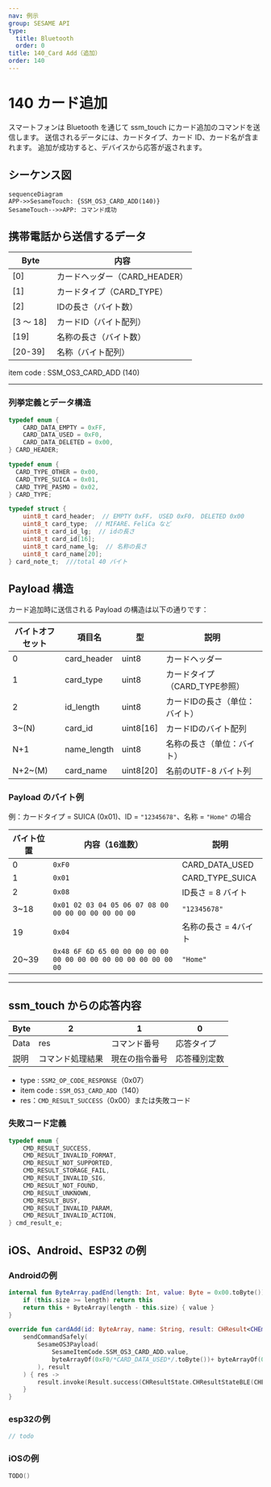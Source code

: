 ```yaml
---
nav: 例示
group: SESAME API
type:
  title: Bluetooth
  order: 0
title: 140_Card Add（追加）
order: 140
---
```


# 140 カード追加

スマートフォンは Bluetooth を通じて ssm_touch にカード追加のコマンドを送信します。
送信されるデータには、カードタイプ、カード ID、カード名が含まれます。
追加が成功すると、デバイスから応答が返されます。




## シーケンス図

```mermaid
sequenceDiagram
APP->>SesameTouch: {SSM_OS3_CARD_ADD(140)}
SesameTouch-->>APP: コマンド成功
```

## 携帯電話から送信するデータ

| Byte  　　| 内容                      |
| --------- | ------------------------- |
| [0]       | カードヘッダー（CARD_HEADER） |
| [1]       | カードタイプ（CARD_TYPE）     |
| [2]       | IDの長さ（バイト数）         |
| [3 ～ 18] | カードID（バイト配列）       |
| [19]      | 名称の長さ（バイト数）        |
| [20-39]   | 名称（バイト配列）          |

item code : SSM_OS3_CARD_ADD (140)

---

### 列挙定義とデータ構造

```c
typedef enum {
    CARD_DATA_EMPTY = 0xFF,
    CARD_DATA_USED = 0xF0,
    CARD_DATA_DELETED = 0x00,
} CARD_HEADER;

typedef enum {
  CARD_TYPE_OTHER = 0x00,
  CARD_TYPE_SUICA = 0x01,
  CARD_TYPE_PASMO = 0x02,
} CARD_TYPE;

typedef struct {
    uint8_t card_header;  // EMPTY 0xFF， USED 0xF0， DELETED 0x00
    uint8_t card_type;  // MIFARE、FeliCa など
    uint8_t card_id_lg;  // idの長さ
    uint8_t card_id[16];
    uint8_t card_name_lg;  // 名称の長さ
    uint8_t card_name[20];
} card_note_t;  ///total 40 バイト
```

## Payload 構造

カード追加時に送信される Payload の構造は以下の通りです：

| バイトオフセット | 項目名        | 型      | 説明                       |
| -------- | ----------- | --------- | --------------------------- |
| 0        | card_header | uint8     | カードヘッダー      |
| 1        | card_type   | uint8     | カードタイプ（CARD_TYPE参照）  |
| 2        | id_length   | uint8     | カードIDの長さ（单位：バイト）  |
| 3~(N)    | card_id     | uint8[16] | カードIDのバイト配列         |
| N+1      | name_length | uint8     | 名称の長さ（单位：バイト）      |
| N+2~(M)  | card_name   | uint8[20] | 名前のUTF-8 バイト列 |

### Payload のバイト例

例：カードタイプ = SUICA (0x01)、ID = `"12345678"`、名称 = `"Home"` の場合

| バイト位置 | 内容（16進数）                                                | 説明          |
| -------- | --------------------------------------------------------------- | ---------------- |
| 0        | `0xF0`                                                          | CARD_DATA_USED   |
| 1        | `0x01`                                                          | CARD_TYPE_SUICA  |
| 2        | `0x08`                                                          | ID長さ = 8 バイト |
| 3~18     | `0x01 02 03 04 05 06 07 08 00 00 00 00 00 00 00 00`             | `"12345678"`     |
| 19       | `0x04`                                                          | 名称の長さ = 4バイト     |
| 20~39    | `0x48 6F 6D 65 00 00 00 00 00 00 00 00 00 00 00 00 00 00 00 00` | `"Home"`         |

---

## ssm_touch からの応答内容

| Byte | 2            | 1            | 0            |
| ---- | ------------ | ------------ | ------------ |
| Data | res          | コマンド番号     | 応答タイプ     |
| 説明 | コマンド処理結果 | 現在の指令番号 | 応答種別定数 |

- type : `SSM2_OP_CODE_RESPONSE`（0x07）
- item code : `SSM_OS3_CARD_ADD`（140）
- res：`CMD_RESULT_SUCCESS`（0x00）または失敗コード

### 失敗コード定義

```C
typedef enum {
    CMD_RESULT_SUCCESS,
    CMD_RESULT_INVALID_FORMAT,
    CMD_RESULT_NOT_SUPPORTED,
    CMD_RESULT_STORAGE_FAIL,
    CMD_RESULT_INVALID_SIG,
    CMD_RESULT_NOT_FOUND,
    CMD_RESULT_UNKNOWN,
    CMD_RESULT_BUSY,
    CMD_RESULT_INVALID_PARAM,
    CMD_RESULT_INVALID_ACTION,
} cmd_result_e;
```

## iOS、Android、ESP32 の例

### Androidの例

```kotlin
internal fun ByteArray.padEnd(length: Int, value: Byte = 0x00.toByte()): ByteArray {
    if (this.size >= length) return this
    return this + ByteArray(length - this.size) { value }
}

override fun cardAdd(id: ByteArray, name: String, result: CHResult<CHEmpty>) {
    sendCommandSafely(
        SesameOS3Payload(
            SesameItemCode.SSM_OS3_CARD_ADD.value,
            byteArrayOf(0xF0/*CARD_DATA_USED*/.toByte())+ byteArrayOf(0x80/*CARD_TYPE_CLOUD_BASE*/.toByte()) + byteArrayOf(id.size.toByte()) + id.padEnd(16, 0x00.toByte()) + byteArrayOf(name.toByteArray().size.toByte()) + name.toByteArray().padEnd(16, 0x00.toByte())
        ), result
    ) { res ->
        result.invoke(Result.success(CHResultState.CHResultStateBLE(CHEmpty())))
    }
}
```

### esp32の例

```c
// todo
```

### iOSの例

```swift
TODO()

```
